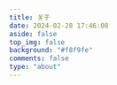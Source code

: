 ```yaml
---
title: 关于
date: 2024-02-28 17:46:08
aside: false
top_img: false
background: "#f8f9fe"
comments: false
type: "about"
---
```

